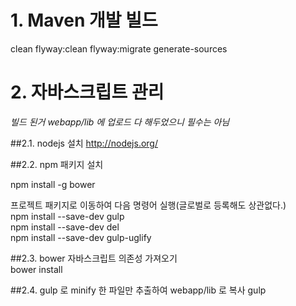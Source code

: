 # 1. Maven 개발 빌드

clean flyway:clean flyway:migrate generate-sources

# 2. 자바스크립트 관리

*빌드 된거 webapp/lib 에 업로드 다 해두었으니 필수는 아님*

##2.1. nodejs 설치
http://nodejs.org/

##2.2. npm 패키지 설치

npm install -g bower

프로젝트 패키지로 이동하여 다음 명령어 실행(글로벌로 등록해도 상관없다.)  
npm install --save-dev gulp  
npm install --save-dev del  
npm install --save-dev gulp-uglify  


##2.3. bower 자바스크립트 의존성 가져오기  
bower install

##2.4. gulp 로 minify 한 파일만 추출하여 webapp/lib 로 복사
gulp  
